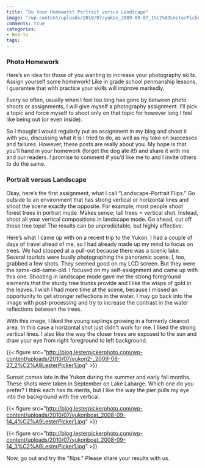 ```yaml
---
title: "Do Your Homework! Portrait versus Landscape"
image: "/wp-content/uploads/2010/07/yukon_2009-09-07_1%C2%A9LesterPicker.jpg"
comments: true
categories:
- How-to
tags:
---
```

<h3>Photo Homework</h3>
Here’s an idea for those of you wanting to increase your photography skills. Assign yourself some homework! Like in grade school penmanship lessons, I guarantee that with practice your skills will improve markedly.

Every so often, usually when I feel too long has gone by between photo shoots or assignments, I will give myself a photography assignment. I’ll pick a topic and force myself to shoot only on that topic for however long I feel like being out (or even inside).

So I thought I would regularly put an assignment in my blog and shoot it with you, discussing what it is I tried to do, as well as my take on successes and failures. However, these posts are really about you. My hope is that you’ll hand in your homework (forget the dog ate it!) and share it with me and our readers. I promise to comment if you’d like me to and I invite others to do the same.

<h3>Portrait versus Landscape</h3>
Okay, here’s the first assignment, what I call “Landscape-Portrait Flips.” Go outside to an environment that has strong vertical or horizontal lines and shoot the scene exactly the opposite. For example, most people shoot forest trees in portrait mode. Makes sense; tall trees = vertical shot. Instead, shoot all your vertical compositions in landscape mode. Go ahead, cut off those tree tops! The results can be unpredictable, but highly effective.

Here’s what I came up with on a recent trip to the Yukon. I had a couple of days of travel ahead of me, so I had already made up my mind to focus on trees. We had stopped at a pull-out because there was a scenic lake. Several tourists were busily photographing the panoramic scene. I, too, grabbed a few shots. They seemed good on my LCD screen. But they were the same-old-same-old. I focused on my self-assignment and came up with this one. Shooting in landscape mode gave me the strong foreground elements that the sturdy tree trunks provide and I like the wisps of gold in the leaves. I wish I had more time at the scene, because I missed an opportunity to get stronger reflections in the water. I may go back into the image with post-processing and try to increase the contrast in the water reflections between the trees. 

With this image, I liked the young saplings growing in a formerly clearcut area. In this case a horizontal shot just didn't work for me. I liked the strong vertical lines. I also like the way the closer trees are exposed to the sun and draw your eye from right foreground to left background.

{{< figure src="http://blog.lesterpickerphoto.com/wp-content/uploads/2010/07/yukon2-_2009-08-27_2%C2%A9LesterPicker1.jpg" >}}


Sunset comes late in the Yukon during the summer and early fall months. These shots were taken in September on Lake Labarge. Which one do you prefer? I think each has its merits, but I like the way the pier pulls my eye into the background with the vertical.

{{< figure src="http://blog.lesterpickerphoto.com/wp-content/uploads/2010/07/yukonboat_2008-09-14_4%C2%A9LesterPicker1.jpg" >}}

{{< figure src="http://blog.lesterpickerphoto.com/wp-content/uploads/2010/07/yukonboat_2008-09-14_3%C2%A9LesterPicker1.jpg" >}}

Now, go out and try the "flips." Please share your results with us.